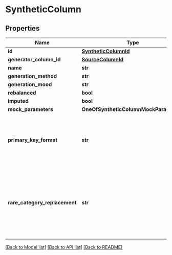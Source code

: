 # SyntheticColumn

## Properties
Name | Type | Description | Notes
------------ | ------------- | ------------- | -------------
**id** | [**SyntheticColumnId**](SyntheticColumnId.md) |  | [optional] 
**generator_column_id** | [**SourceColumnId**](SourceColumnId.md) |  | [optional] 
**name** | **str** |  | [optional] 
**generation_method** | **str** |  | [optional] 
**generation_mood** | **str** |  | [optional] 
**rebalanced** | **bool** |  | [optional] 
**imputed** | **bool** |  | [optional] 
**mock_parameters** | **OneOfSyntheticColumnMockParameters** |  | [optional] 
**primary_key_format** | **str** | Applies for primary key column of subject table only. Specifies the format of the key.  | [optional] 
**rare_category_replacement** | **str** | Specifies, if the rare categories will be replaced by a constant _RARE_ or by a sample from non-rare categories.  | [optional] 

[[Back to Model list]](../README.md#documentation-for-models) [[Back to API list]](../README.md#documentation-for-api-endpoints) [[Back to README]](../README.md)

